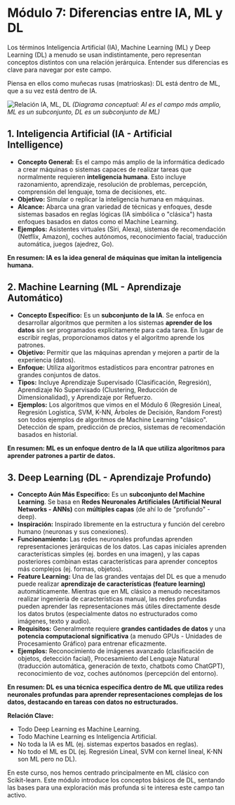 # Módulo 7: Diferencias entre IA, ML y DL

Los términos Inteligencia Artificial (IA), Machine Learning (ML) y Deep Learning (DL) a menudo se usan indistintamente, pero representan conceptos distintos con una relación jerárquica. Entender sus diferencias es clave para navegar por este campo.

Piensa en ellos como muñecas rusas (matrioskas): DL está dentro de ML, que a su vez está dentro de IA.

![Relación IA, ML, DL](https://external-content.duckduckgo.com/iu/?u=https%3A%2F%2Fwww.scnsoft.com%2Fblog-pictures%2Fartificial-intelligence%2Fai-ml-dl.png&f=1&nofb=1&ipt=9e8a1f8a3e8a1b8a1b8a1b8a1b8a1b8a1b8a1b8a1b8a1b8a1b8a1b8a1b8a1b8a&ipo=images)
*(Diagrama conceptual: AI es el campo más amplio, ML es un subconjunto, DL es un subconjunto de ML)*

## 1. Inteligencia Artificial (IA - Artificial Intelligence)

*   **Concepto General:** Es el campo más amplio de la informática dedicado a crear máquinas o sistemas capaces de realizar tareas que normalmente requieren **inteligencia humana**. Esto incluye razonamiento, aprendizaje, resolución de problemas, percepción, comprensión del lenguaje, toma de decisiones, etc.
*   **Objetivo:** Simular o replicar la inteligencia humana en máquinas.
*   **Alcance:** Abarca una gran variedad de técnicas y enfoques, desde sistemas basados en reglas lógicas (IA simbólica o "clásica") hasta enfoques basados en datos como el Machine Learning.
*   **Ejemplos:** Asistentes virtuales (Siri, Alexa), sistemas de recomendación (Netflix, Amazon), coches autónomos, reconocimiento facial, traducción automática, juegos (ajedrez, Go).

**En resumen: IA es la idea general de máquinas que imitan la inteligencia humana.**

## 2. Machine Learning (ML - Aprendizaje Automático)

*   **Concepto Específico:** Es un **subconjunto de la IA**. Se enfoca en desarrollar algoritmos que permiten a los sistemas **aprender de los datos** sin ser programados explícitamente para cada tarea. En lugar de escribir reglas, proporcionamos datos y el algoritmo aprende los patrones.
*   **Objetivo:** Permitir que las máquinas aprendan y mejoren a partir de la experiencia (datos).
*   **Enfoque:** Utiliza algoritmos estadísticos para encontrar patrones en grandes conjuntos de datos.
*   **Tipos:** Incluye Aprendizaje Supervisado (Clasificación, Regresión), Aprendizaje No Supervisado (Clustering, Reducción de Dimensionalidad), y Aprendizaje por Refuerzo.
*   **Ejemplos:** Los algoritmos que vimos en el Módulo 6 (Regresión Lineal, Regresión Logística, SVM, K-NN, Árboles de Decisión, Random Forest) son todos ejemplos de algoritmos de Machine Learning "clásico". Detección de spam, predicción de precios, sistemas de recomendación basados en historial.

**En resumen: ML es un enfoque dentro de la IA que utiliza algoritmos para aprender patrones a partir de datos.**

## 3. Deep Learning (DL - Aprendizaje Profundo)

*   **Concepto Aún Más Específico:** Es un **subconjunto del Machine Learning**. Se basa en **Redes Neuronales Artificiales (Artificial Neural Networks - ANNs)** con **múltiples capas** (de ahí lo de "profundo" - deep).
*   **Inspiración:** Inspirado libremente en la estructura y función del cerebro humano (neuronas y sus conexiones).
*   **Funcionamiento:** Las redes neuronales profundas aprenden representaciones jerárquicas de los datos. Las capas iniciales aprenden características simples (ej. bordes en una imagen), y las capas posteriores combinan estas características para aprender conceptos más complejos (ej. formas, objetos).
*   **Feature Learning:** Una de las grandes ventajas del DL es que a menudo puede realizar **aprendizaje de características (feature learning)** automáticamente. Mientras que en ML clásico a menudo necesitamos realizar ingeniería de características manual, las redes profundas pueden aprender las representaciones más útiles directamente desde los datos brutos (especialmente datos no estructurados como imágenes, texto y audio).
*   **Requisitos:** Generalmente requiere **grandes cantidades de datos** y una **potencia computacional significativa** (a menudo GPUs - Unidades de Procesamiento Gráfico) para entrenar eficazmente.
*   **Ejemplos:** Reconocimiento de imágenes avanzado (clasificación de objetos, detección facial), Procesamiento del Lenguaje Natural (traducción automática, generación de texto, chatbots como ChatGPT), reconocimiento de voz, coches autónomos (percepción del entorno).

**En resumen: DL es una técnica específica dentro de ML que utiliza redes neuronales profundas para aprender representaciones complejas de los datos, destacando en tareas con datos no estructurados.**

**Relación Clave:**

*   Todo Deep Learning es Machine Learning.
*   Todo Machine Learning es Inteligencia Artificial.
*   No toda la IA es ML (ej. sistemas expertos basados en reglas).
*   No todo el ML es DL (ej. Regresión Lineal, SVM con kernel lineal, K-NN son ML pero no DL).

En este curso, nos hemos centrado principalmente en ML clásico con Scikit-learn. Este módulo introduce los conceptos básicos de DL, sentando las bases para una exploración más profunda si te interesa este campo tan activo.
